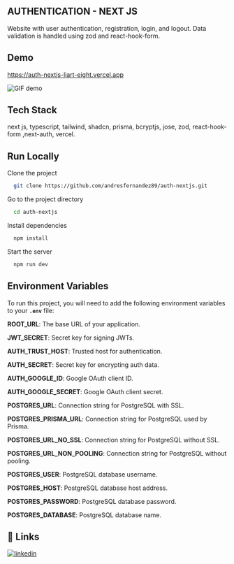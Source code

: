 ## AUTHENTICATION - NEXT JS

Website with user authentication, registration, login, and logout. Data validation is handled using zod and react-hook-form.

## Demo

https://auth-nextjs-liart-eight.vercel.app

![GIF demo](https://drive.google.com/uc?export=view&id=1zXIXPkMSNqWhBtZF9_UN3S64dGhTVnOp)

## Tech Stack

next js, typescript, tailwind, shadcn, prisma, bcryptjs, jose, zod, react-hook-form ,next-auth, vercel.

## Run Locally

Clone the project

```bash
  git clone https://github.com/andresfernandez89/auth-nextjs.git
```

Go to the project directory

```bash
  cd auth-nextjs
```

Install dependencies

```bash
  npm install
```

Start the server

```bash
  npm run dev
```

## Environment Variables

To run this project, you will need to add the following environment variables to your **`.env`** file:

**ROOT_URL**: The base URL of your application.

**JWT_SECRET**: Secret key for signing JWTs.

**AUTH_TRUST_HOST**: Trusted host for authentication.

**AUTH_SECRET**: Secret key for encrypting auth data.

**AUTH_GOOGLE_ID**: Google OAuth client ID.

**AUTH_GOOGLE_SECRET**: Google OAuth client secret.

**POSTGRES_URL**: Connection string for PostgreSQL with SSL.

**POSTGRES_PRISMA_URL**: Connection string for PostgreSQL used by Prisma.

**POSTGRES_URL_NO_SSL**: Connection string for PostgreSQL without SSL.

**POSTGRES_URL_NON_POOLING**: Connection string for PostgreSQL without pooling.

**POSTGRES_USER**: PostgreSQL database username.

**POSTGRES_HOST**: PostgreSQL database host address.

**POSTGRES_PASSWORD**: PostgreSQL database password.

**POSTGRES_DATABASE**: PostgreSQL database name.

## 🔗 Links

[![linkedin](https://img.shields.io/badge/linkedin-0A66C2?style=for-the-badge&logo=linkedin&logoColor=white)](https://www.linkedin.com/in/andresfernandez89/)
